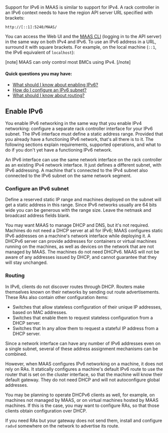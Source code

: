 <!-- deb-2-7-cli
||2.7|2.8|2.9|
|-----:|:-----:|:-----:|:-----:|
|Snap|[CLI](ipv6-addressing-snap-2-7-cli/2766) ~ [UI](ipv6-addressing-snap-2-7-ui/2767)|[CLI](ipv6-addressing-snap-2-8-cli/2768) ~ [UI](ipv6-addressing-snap-2-8-ui/2769)|[CLI](ipv6-addressing-snap-2-9-cli/2770) ~ [UI](ipv6-addressing-snap-2-9-ui/2771)|
|Packages|**CLI** ~ [UI](ipv6-addressing-deb-2-7-ui/2773)|[CLI](ipv6-addressing-deb-2-8-cli/2774) ~ [UI](ipv6-addressing-deb-2-8-ui/2775)|[CLI](ipv6-addressing-deb-2-9-cli/2776) ~ [UI](ipv6-addressing-deb-2-9-ui/2777)|
 deb-2-7-cli -->

<!-- deb-2-7-ui
||2.7|2.8|2.9|
|-----:|:-----:|:-----:|:-----:|
|Snap|[CLI](ipv6-addressing-snap-2-7-cli/2766) ~ [UI](ipv6-addressing-snap-2-7-ui/2767)|[CLI](ipv6-addressing-snap-2-8-cli/2768) ~ [UI](ipv6-addressing-snap-2-8-ui/2769)|[CLI](ipv6-addressing-snap-2-9-cli/2770) ~ [UI](ipv6-addressing-snap-2-9-ui/2771)|
|Packages|[CLI](ipv6-addressing-deb-2-7-cli/2772) ~ |**UI**|[CLI](ipv6-addressing-deb-2-8-cli/2774) ~ [UI](ipv6-addressing-deb-2-8-ui/2775)|[CLI](ipv6-addressing-deb-2-9-cli/2776) ~ [UI](ipv6-addressing-deb-2-9-ui/2777)|
 deb-2-7-ui -->

<!-- deb-2-8-cli
||2.7|2.8|2.9|
|-----:|:-----:|:-----:|:-----:|
|Snap|[CLI](ipv6-addressing-snap-2-7-cli/2766) ~ [UI](ipv6-addressing-snap-2-7-ui/2767)|[CLI](ipv6-addressing-snap-2-8-cli/2768) ~ [UI](ipv6-addressing-snap-2-8-ui/2769)|[CLI](ipv6-addressing-snap-2-9-cli/2770) ~ [UI](ipv6-addressing-snap-2-9-ui/2771)|
|Packages|[CLI](ipv6-addressing-deb-2-7-cli/2772) ~ [UI](ipv6-addressing-deb-2-7-ui/2773)||**CLI** ~ [UI](ipv6-addressing-deb-2-8-ui/2775)|[CLI](ipv6-addressing-deb-2-9-cli/2776) ~ [UI](ipv6-addressing-deb-2-9-ui/2777)|
 deb-2-8-cli -->

<!-- deb-2-8-ui
||2.7|2.8|2.9|
|-----:|:-----:|:-----:|:-----:|
|Snap|[CLI](ipv6-addressing-snap-2-7-cli/2766) ~ [UI](ipv6-addressing-snap-2-7-ui/2767)|[CLI](ipv6-addressing-snap-2-8-cli/2768) ~ [UI](ipv6-addressing-snap-2-8-ui/2769)|[CLI](ipv6-addressing-snap-2-9-cli/2770) ~ [UI](ipv6-addressing-snap-2-9-ui/2771)|
|Packages|[CLI](ipv6-addressing-deb-2-7-cli/2772) ~ [UI](ipv6-addressing-deb-2-7-ui/2773)|[CLI](ipv6-addressing-deb-2-8-cli/2774) ~ |**UI**|[CLI](ipv6-addressing-deb-2-9-cli/2776) ~ [UI](ipv6-addressing-deb-2-9-ui/2777)|
 deb-2-8-ui -->

<!-- deb-2-9-cli
||2.7|2.8|2.9|
|-----:|:-----:|:-----:|:-----:|
|Snap|[CLI](ipv6-addressing-snap-2-7-cli/2766) ~ [UI](ipv6-addressing-snap-2-7-ui/2767)|[CLI](ipv6-addressing-snap-2-8-cli/2768) ~ [UI](ipv6-addressing-snap-2-8-ui/2769)|[CLI](ipv6-addressing-snap-2-9-cli/2770) ~ [UI](ipv6-addressing-snap-2-9-ui/2771)|
|Packages|[CLI](ipv6-addressing-deb-2-7-cli/2772) ~ [UI](ipv6-addressing-deb-2-7-ui/2773)|[CLI](ipv6-addressing-deb-2-8-cli/2774) ~ [UI](ipv6-addressing-deb-2-8-ui/2775)||**CLI** ~ [UI](ipv6-addressing-deb-2-9-ui/2777)|
 deb-2-9-cli -->

<!-- deb-2-9-ui
||2.7|2.8|2.9|
|-----:|:-----:|:-----:|:-----:|
|Snap|[CLI](ipv6-addressing-snap-2-7-cli/2766) ~ [UI](ipv6-addressing-snap-2-7-ui/2767)|[CLI](ipv6-addressing-snap-2-8-cli/2768) ~ [UI](ipv6-addressing-snap-2-8-ui/2769)|[CLI](ipv6-addressing-snap-2-9-cli/2770) ~ [UI](ipv6-addressing-snap-2-9-ui/2771)|
|Packages|[CLI](ipv6-addressing-deb-2-7-cli/2772) ~ [UI](ipv6-addressing-deb-2-7-ui/2773)|[CLI](ipv6-addressing-deb-2-8-cli/2774) ~ [UI](ipv6-addressing-deb-2-8-ui/2775)|[CLI](ipv6-addressing-deb-2-9-cli/2776) ~ |**UI**|
 deb-2-9-ui -->

<!-- snap-2-7-cli
||2.7|2.8|2.9|
|-----:|:-----:|:-----:|:-----:|
|Snap|**CLI** ~ [UI](ipv6-addressing-snap-2-7-ui/2767)|[CLI](ipv6-addressing-snap-2-8-cli/2768) ~ [UI](ipv6-addressing-snap-2-8-ui/2769)|[CLI](ipv6-addressing-snap-2-9-cli/2770) ~ [UI](ipv6-addressing-snap-2-9-ui/2771)|
|Packages|[CLI](ipv6-addressing-deb-2-7-cli/2772) ~ [UI](ipv6-addressing-deb-2-7-ui/2773)|[CLI](ipv6-addressing-deb-2-8-cli/2774) ~ [UI](ipv6-addressing-deb-2-8-ui/2775)|[CLI](ipv6-addressing-deb-2-9-cli/2776) ~ [UI](ipv6-addressing-deb-2-9-ui/2777)|
 snap-2-7-cli -->

<!-- snap-2-7-ui
||2.7|2.8|2.9|
|-----:|:-----:|:-----:|:-----:|
|Snap|[CLI](ipv6-addressing-snap-2-7-cli/2766) ~ |**UI**|[CLI](ipv6-addressing-snap-2-8-cli/2768) ~ [UI](ipv6-addressing-snap-2-8-ui/2769)|[CLI](ipv6-addressing-snap-2-9-cli/2770) ~ [UI](ipv6-addressing-snap-2-9-ui/2771)|
|Packages|[CLI](ipv6-addressing-deb-2-7-cli/2772) ~ [UI](ipv6-addressing-deb-2-7-ui/2773)|[CLI](ipv6-addressing-deb-2-8-cli/2774) ~ [UI](ipv6-addressing-deb-2-8-ui/2775)|[CLI](ipv6-addressing-deb-2-9-cli/2776) ~ [UI](ipv6-addressing-deb-2-9-ui/2777)|
 snap-2-7-ui -->

<!-- snap-2-8-cli
||2.7|2.8|2.9|
|-----:|:-----:|:-----:|:-----:|
|Snap|[CLI](ipv6-addressing-snap-2-7-cli/2766) ~ [UI](ipv6-addressing-snap-2-7-ui/2767)||**CLI** ~ [UI](ipv6-addressing-snap-2-8-ui/2769)|[CLI](ipv6-addressing-snap-2-9-cli/2770) ~ [UI](ipv6-addressing-snap-2-9-ui/2771)|
|Packages|[CLI](ipv6-addressing-deb-2-7-cli/2772) ~ [UI](ipv6-addressing-deb-2-7-ui/2773)|[CLI](ipv6-addressing-deb-2-8-cli/2774) ~ [UI](ipv6-addressing-deb-2-8-ui/2775)|[CLI](ipv6-addressing-deb-2-9-cli/2776) ~ [UI](ipv6-addressing-deb-2-9-ui/2777)|
 snap-2-8-cli -->

<!-- snap-2-8-ui
||2.7|2.8|2.9|
|-----:|:-----:|:-----:|:-----:|
|Snap|[CLI](ipv6-addressing-snap-2-7-cli/2766) ~ [UI](ipv6-addressing-snap-2-7-ui/2767)|[CLI](ipv6-addressing-snap-2-8-cli/2768) ~ |**UI**|[CLI](ipv6-addressing-snap-2-9-cli/2770) ~ [UI](ipv6-addressing-snap-2-9-ui/2771)|
|Packages|[CLI](ipv6-addressing-deb-2-7-cli/2772) ~ [UI](ipv6-addressing-deb-2-7-ui/2773)|[CLI](ipv6-addressing-deb-2-8-cli/2774) ~ [UI](ipv6-addressing-deb-2-8-ui/2775)|[CLI](ipv6-addressing-deb-2-9-cli/2776) ~ [UI](ipv6-addressing-deb-2-9-ui/2777)|
 snap-2-8-ui -->

<!-- snap-2-9-cli
||2.7|2.8|2.9|
|-----:|:-----:|:-----:|:-----:|
|Snap|[CLI](ipv6-addressing-snap-2-7-cli/2766) ~ [UI](ipv6-addressing-snap-2-7-ui/2767)|[CLI](ipv6-addressing-snap-2-8-cli/2768) ~ [UI](ipv6-addressing-snap-2-8-ui/2769)||**CLI** ~ [UI](ipv6-addressing-snap-2-9-ui/2771)|
|Packages|[CLI](ipv6-addressing-deb-2-7-cli/2772) ~ [UI](ipv6-addressing-deb-2-7-ui/2773)|[CLI](ipv6-addressing-deb-2-8-cli/2774) ~ [UI](ipv6-addressing-deb-2-8-ui/2775)|[CLI](ipv6-addressing-deb-2-9-cli/2776) ~ [UI](ipv6-addressing-deb-2-9-ui/2777)|
 snap-2-9-cli -->

<!-- snap-2-9-ui
||2.7|2.8|2.9|
|-----:|:-----:|:-----:|:-----:|
|Snap|[CLI](ipv6-addressing-snap-2-7-cli/2766) ~ [UI](ipv6-addressing-snap-2-7-ui/2767)|[CLI](ipv6-addressing-snap-2-8-cli/2768) ~ [UI](ipv6-addressing-snap-2-8-ui/2769)|[CLI](ipv6-addressing-snap-2-9-cli/2770) ~ |**UI**|
|Packages|[CLI](ipv6-addressing-deb-2-7-cli/2772) ~ [UI](ipv6-addressing-deb-2-7-ui/2773)|[CLI](ipv6-addressing-deb-2-8-cli/2774) ~ [UI](ipv6-addressing-deb-2-8-ui/2775)|[CLI](ipv6-addressing-deb-2-9-cli/2776) ~ [UI](ipv6-addressing-deb-2-9-ui/2777)|
 snap-2-9-ui -->

Support for IPv6 in MAAS is similar to support for IPv4.  A rack controller in an IPv6 context needs to have the region API server URL specified with brackets:

``` nohighlight
http://[::1]:5240/MAAS/
```

You can access the Web UI and the [MAAS CLI](/t/maas-cli/802) (logging in to the API server) in the same way on both IPv4 and IPv6. To use an IPv6 address in a URL, surround it with square brackets. For example, on the local machine (`::1`, the IPv6 equivalent of `localhost`):

[note]
MAAS can only control most BMCs using IPv4.
[/note]

#### Quick questions you may have:

* [What should I know about enabling IPv6?](/t/ipv6-addressing/761#heading--enable-ipv6)
* [How do I configure an IPv6 subnet?](/t/ipv6-addressing/761#heading--configure-an-ipv6-subnet)
* [What should I know about routing?](/t/ipv6-addressing/761#heading--routing)

<h2 id="heading--enable-ipv6">Enable IPv6</h2>

You enable IPv6 networking in the same way that you enable IPv4 networking: configure a separate rack controller interface for your IPv6 subnet. The IPv6 interface must define a static address range. Provided that you already have a functioning IPv6 network, that's all there is to it. The following sections explain requirements, supported operations, and what to do if you don't yet have a functioning IPv6 network.

An IPv6 interface can use the same network interface on the rack controller as an existing IPv4 network interface. It just defines a different subnet, with IPv6 addressing. A machine that's connected to the IPv4 subnet also connected to the IPv6 subnet on the same network segment.

<h3 id="heading--configure-an-ipv6-subnet">Configure an IPv6 subnet</h3>

Define a reserved static IP range and machines deployed on the subnet will get a static address in this range. Since IPv6 networks usually are 64 bits wide you can be generous with the range size. Leave the netmask and broadcast address fields blank.

You may want MAAS to manage DHCP and DNS, but it's not required. Machines do not need a DHCP server at all for IPv6; MAAS configures static IPv6 addresses on a machine's network interface while deploying it. A DHCPv6 server can provide addresses for containers or virtual machines running on the machines, as well as devices on the network that are not managed by MAAS. The machines do not need DHCPv6. MAAS will not be aware of any addresses issued by DHCP, and cannot guarantee that they will stay unchanged.

<h3 id="heading--routing">Routing</h3>

In IPv6, clients do not discover routes through DHCP. Routers make themselves known on their networks by sending out route advertisements. These RAs also contain other configuration items:

 * Switches that allow stateless configuration of their unique IP addresses, based on MAC addresses. 
* Switches that enable them to request stateless configuration from a DHCP server.
* Switches that In any allow them to request a stateful IP address from a DHCP server. 

Since a network interface can have any number of IPv6 addresses even on a single subnet, several of these address assignment mechanisms can be combined.

However, when MAAS configures IPv6 networking on a machine, it does not rely on RAs. It statically configures a machine's default IPv6 route to use the router that is set on the cluster interface, so that the machine will know their default gateway. They do not need DHCP and will not autoconfigure global addresses.

You may be planning to operate DHCPv6 clients as well, for example, on machines not managed by MAAS, or on virtual machines hosted by MAAS machines.  If this is the case, you may want to configure RAs, so that those clients obtain configuration over DHCP.

If you need RAs but your gateway does not send them, install and configure `radvd` somewhere on the network to advertise its route.

<!-- LEAVE THIS OUT FOR NOW
<h3 id="heading--other-installers-and-operating-systems">Other installers and operating systems</h3>

Static IPv6 addresses are currently only configured on Ubuntu when installed using the "fast" installer. Other operating systems, including Ubuntu with the classic Debian installer, will not have their IPv6 addresses configured. The
same applies when a user manually installs an operating system on a machine or
overwrites its networking configuration: the machine will no longer have its
static IPv6 address configured, even if MAAS has allocated it to the machine.

However, as long as the address remains allocated to the machine, you may still
configure its operating system to use that address. The machine can then use that
address as if MAAS had configured it.
-->
<!-- LEAVE THIS OUT FOR NOW. I DO NOT SEE THIS OPTION IN THE WEB UI ANYWAY.
<h2 id="heading--disable-ipv4">Disable IPv4</h2>

For advanced users, there is an experimental capability to deploy machines with
pure IPv6, with IPv4 networking disabled. To enable this on a machine, check the
"Disable IPv4 when deployed" box on the machine's Edit page. The process of
managing and deploying the machine will still mostly work through IPv4, but once
deployed, the machine will have IPv6 networking only.

In practice, machines may not be functional without IPv4 networking.  A few things are known to be needed in any case:
-->
<!-- LINKS -->